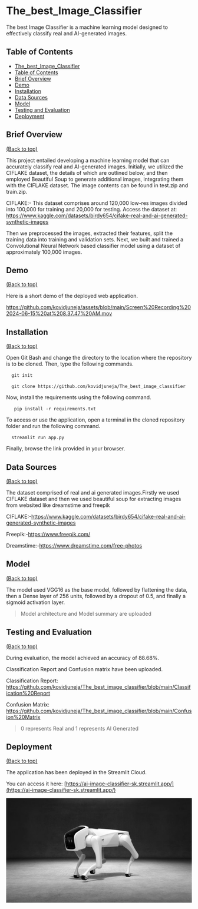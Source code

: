 
# The_best_Image_Classifier

The best Image Classifier is a machine learning model designed to effectively classify real and AI-generated images.


## Table of Contents

- [The_best_Image_Classifier](#The_best_Image_Classifier)
- [Table of Contents](#table-of-contents)
- [Brief Overview](##Brief-Overview)
- [Demo](#demo)
- [Installation](#installation)
- [Data Sources](#data-sources)
- [Model](#model)
- [Testing and Evaluation](#testing-and-evaluation)
- [Deployment](#deployment)
## Brief Overview
[(Back to top)](#table-of-contents)

This project entailed developing a machine learning model that can accurately classify real and AI-generated images. Initially, we utilized the CIFLAKE dataset, the details of which are outlined below, and then employed Beautiful Soup to generate additional images, integrating them with the CIFLAKE dataset. The image contents can be found in test.zip and train.zip.

CIFLAKE:- This dataset comprises around 120,000 low-res images divided into 100,000 for training and 20,000 for testing. Access the dataset at: https://www.kaggle.com/datasets/birdy654/cifake-real-and-ai-generated-synthetic-images


Then we preprocessed the images, extracted their features, split the training data into training and validation sets. Next, we built and trained a Convolutional Neural Network based classifier model using a dataset of approximately 100,000 images.


## Demo 
[(Back to top)](#table-of-contents)

Here is a short demo of the deployed web application.

https://github.com/kovidjuneja/assets/blob/main/Screen%20Recording%202024-06-15%20at%208.37.47%20AM.mov
## Installation
[(Back to top)](#table-of-contents)

Open Git Bash and change the directory to the location where the repository is to be cloned. Then, type the following commands.

```shell
  git init
```
```shell
  git clone https://github.com/kovidjuneja/The_best_image_classifier
```
Now, install the requirements using the following command.

```shell
   pip install -r requirements.txt 
```
To access or use the application, open a terminal in the cloned repository folder and run the following command.

```shell
  streamlit run app.py
```
Finally, browse the link provided in your browser.



## Data Sources
[(Back to top)](#table-of-contents)

The dataset comprised of real and ai generated images.Firstly we used CIFLAKE dataset and then we used beautiful soup for extracting images from websited like dreamstime and freepik

CIFLAKE:-https://www.kaggle.com/datasets/birdy654/cifake-real-and-ai-generated-synthetic-images

Freepik:-https://www.freepik.com/

Dreamstime:-https://www.dreamstime.com/free-photos

## Model
[(Back to top)](#table-of-contents)

The model used VGG16 as the base model, followed by flattening the data, then a Dense layer of 256 units, followed by a dropout of 0.5, and finally a sigmoid activation layer.

> Model architecture and Model summary are uploaded
## Testing and Evaluation
[(Back to top)](#table-of-contents)

During evaluation, the model achieved an accuracy of 88.68%.

Classification Report and Confusion matrix have been uploaded.

Classification Report: https://github.com/kovidjuneja/The_best_image_classifier/blob/main/Classification%20Report

Confusion Matrix: https://github.com/kovidjuneja/The_best_image_classifier/blob/main/Confusion%20Matrix
> 0 represents Real and 1 represents AI Generated
## Deployment
[(Back to top)](#table-of-contents)

The application has been deployed in the Streamlit Cloud.

You can access it here: [https://ai-image-classifier-sk.streamlit.app/](https://ai-image-classifier-sk.streamlit.app/)

![image](https://github.com/kovidjuneja/assets/blob/main/image.png)
